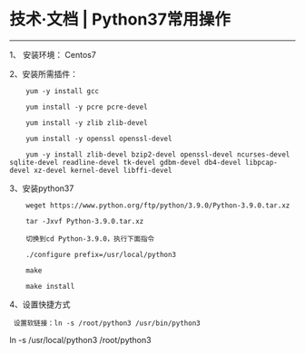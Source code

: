 # 技术·文档 | Python37常用操作
-----------------------------------------------------------------

1、 安装环境： Centos7

2、安装所需插件：

```
    yum -y install gcc

    yum install -y pcre pcre-devel

    yum install -y zlib zlib-devel

    yum install -y openssl openssl-devel

    yum -y install zlib-devel bzip2-devel openssl-devel ncurses-devel sqlite-devel readline-devel tk-devel gdbm-devel db4-devel libpcap-devel xz-devel kernel-devel libffi-devel

```

3、安装python37

```
    weget https://www.python.org/ftp/python/3.9.0/Python-3.9.0.tar.xz

    tar -Jxvf Python-3.9.0.tar.xz

    切换到cd Python-3.9.0，执行下面指令

    ./configure prefix=/usr/local/python3
 
    make

    make install

```

4、设置快捷方式


```
 设置软链接：ln -s /root/python3 /usr/bin/python3
```

ln -s /usr/local/python3 /root/python3